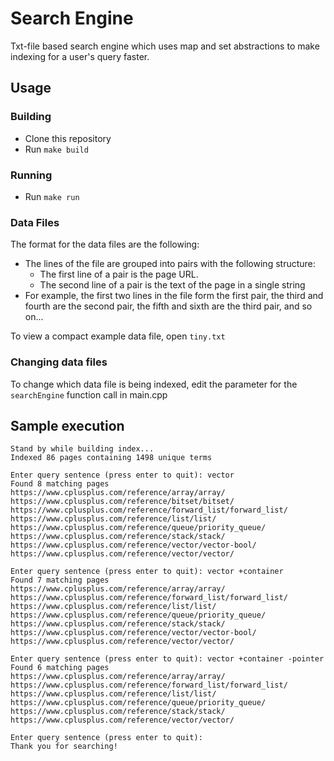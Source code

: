 # Search Engine
Txt-file based search engine which uses map and set abstractions to make indexing for a user's query faster.

## Usage

### Building
- Clone this repository
- Run `make build`

### Running
- Run `make run`

### Data Files
The format for the data files are the following:

- The lines of the file are grouped into pairs with the following structure:
  - The first line of a pair is the page URL.
  - The second line of a pair is the text of the page in a single string
- For example, the first two lines in the file form the first pair, the third and fourth are the second pair, the fifth and sixth are the third pair, and so on...

To view a compact example data file, open `tiny.txt`

### Changing data files
To change which data file is being indexed, edit the parameter for the `searchEngine` function call in main.cpp 

## Sample execution

```
Stand by while building index...
Indexed 86 pages containing 1498 unique terms

Enter query sentence (press enter to quit): vector
Found 8 matching pages
https://www.cplusplus.com/reference/array/array/
https://www.cplusplus.com/reference/bitset/bitset/
https://www.cplusplus.com/reference/forward_list/forward_list/
https://www.cplusplus.com/reference/list/list/
https://www.cplusplus.com/reference/queue/priority_queue/
https://www.cplusplus.com/reference/stack/stack/
https://www.cplusplus.com/reference/vector/vector-bool/
https://www.cplusplus.com/reference/vector/vector/

Enter query sentence (press enter to quit): vector +container
Found 7 matching pages
https://www.cplusplus.com/reference/array/array/
https://www.cplusplus.com/reference/forward_list/forward_list/
https://www.cplusplus.com/reference/list/list/
https://www.cplusplus.com/reference/queue/priority_queue/
https://www.cplusplus.com/reference/stack/stack/
https://www.cplusplus.com/reference/vector/vector-bool/
https://www.cplusplus.com/reference/vector/vector/

Enter query sentence (press enter to quit): vector +container -pointer
Found 6 matching pages
https://www.cplusplus.com/reference/array/array/
https://www.cplusplus.com/reference/forward_list/forward_list/
https://www.cplusplus.com/reference/list/list/
https://www.cplusplus.com/reference/queue/priority_queue/
https://www.cplusplus.com/reference/stack/stack/
https://www.cplusplus.com/reference/vector/vector/

Enter query sentence (press enter to quit):
Thank you for searching!
```
